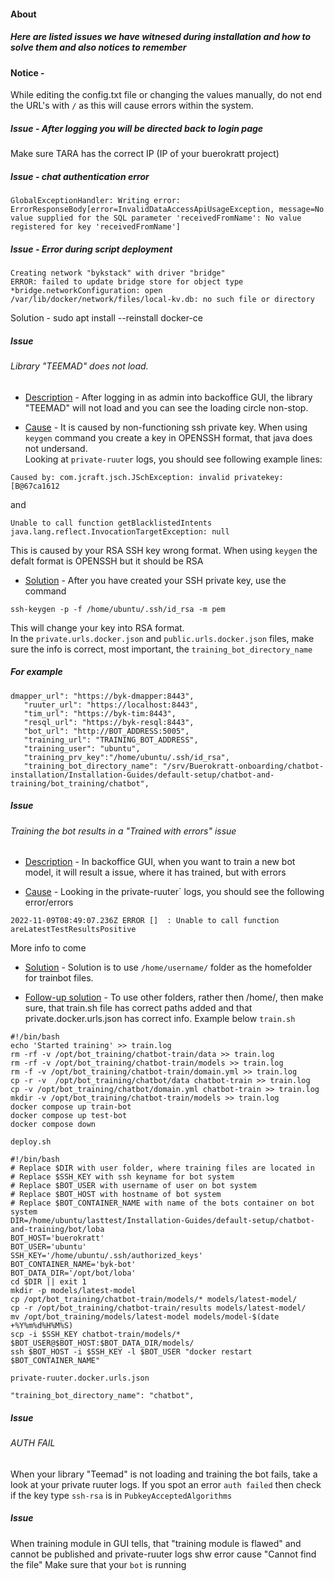 #### About
##### Here are listed issues we have witnesed during installation and how to solve them  and also notices to remember

#### Notice - 
While editing the config.txt file or changing the values manually, do not end the URL's with `/` as this will cause errors within the system.

##### Issue - After logging you will be directed back to login page
Make sure TARA has the correct IP (IP of your buerokratt project)

##### Issue - chat authentication error
```
GlobalExceptionHandler: Writing error: ErrorResponseBody[error=InvalidDataAccessApiUsageException, message=No value supplied for the SQL parameter 'receivedFromName': No value registered for key 'receivedFromName']
```
##### Issue - Error during script deployment
```
Creating network "bykstack" with driver "bridge"
ERROR: failed to update bridge store for object type *bridge.networkConfiguration: open /var/lib/docker/network/files/local-kv.db: no such file or directory
```
Solution - sudo apt install --reinstall docker-ce

##### Issue   
###### Library "TEEMAD" does not load.

- <ins>Description</ins> - After logging in as admin into backoffice GUI, the library "TEEMAD" will not load and you can see the loading circle non-stop. 
 
- <ins>Cause</ins> - It is caused by non-functioning ssh private key. When using `keygen` command you create a key in OPENSSH format, that java does not undersand.  
Looking at `private-ruuter` logs, you should see following example lines:    
```
Caused by: com.jcraft.jsch.JSchException: invalid privatekey: [B@67ca1612
```  
        
and  
     
``` 
Unable to call function getBlacklistedIntents  java.lang.reflect.InvocationTargetException: null 
```  
            
This is caused by your RSA </ins>SSH key wrong format. When using `keygen` the defalt format is OPENSSH but it should be RSA  
        
- <ins>Solution</ins> - After you have created your SSH private key, use the command   
 ```
 ssh-keygen -p -f /home/ubuntu/.ssh/id_rsa -m pem 
 ```  
 This will change your key into RSA format.  
 In the `private.urls.docker.json` and `public.urls.docker.json` files, make sure the info is correct, most important, the `training_bot_directory_name`
 ##### For example
 ```
 dmapper_url": "https://byk-dmapper:8443",
    "ruuter_url": "https://localhost:8443",
    "tim_url": "https://byk-tim:8443",
    "resql_url": "https://byk-resql:8443",
    "bot_url": "http://BOT_ADDRESS:5005",
    "training_url": "TRAINING_BOT_ADDRESS",
    "training_user": "ubuntu",
    "training_prv_key":"/home/ubuntu/.ssh/id_rsa",
    "training_bot_directory_name": "/srv/Buerokratt-onboarding/chatbot-installation/Installation-Guides/default-setup/chatbot-and-training/bot_training/chatbot",
```


##### Issue
###### Training the bot results in a "Trained with errors" issue
- <ins>Description</ins> - In backoffice GUI, when you want to train a new bot model, it will result a issue, where it has trained, but with errors  

- <ins>Cause</ins> - Looking in the private-ruuter` logs, you should see the following error/errors
```
2022-11-09T08:49:07.236Z ERROR []  : Unable to call function areLatestTestResultsPositive
```
More info to come

- <ins>Solution</ins> - Solution is to use `/home/username/` folder as the homefolder for trainbot files.


- <ins>Follow-up solution</ins> - To use other folders, rather then /home/, then make sure, that train.sh file has correct paths added and that private.docker.urls.json has correct info. Example below
`train.sh`
```
#!/bin/bash
echo 'Started training' >> train.log
rm -rf -v /opt/bot_training/chatbot-train/data >> train.log
rm -rf -v /opt/bot_training/chatbot-train/models >> train.log
rm -f -v /opt/bot_training/chatbot-train/domain.yml >> train.log
cp -r -v  /opt/bot_training/chatbot/data chatbot-train >> train.log
cp -v /opt/bot_training/chatbot/domain.yml chatbot-train >> train.log
mkdir -v /opt/bot_training/chatbot-train/models >> train.log
docker compose up train-bot
docker compose up test-bot
docker compose down
```
`deploy.sh`
```
#!/bin/bash
# Replace $DIR with user folder, where training files are located in
# Replace $SSH_KEY with ssh keyname for bot system
# Replace $BOT_USER with username of user on bot system
# Replace $BOT_HOST with hostname of bot system
# Replace $BOT_CONTAINER_NAME with name of the bots container on bot system
DIR=/home/ubuntu/lasttest/Installation-Guides/default-setup/chatbot-and-training/bot/loba
BOT_HOST='buerokratt'
BOT_USER='ubuntu'
SSH_KEY='/home/ubuntu/.ssh/authorized_keys'
BOT_CONTAINER_NAME='byk-bot'
BOT_DATA_DIR='/opt/bot/loba'
cd $DIR || exit 1
mkdir -p models/latest-model
cp /opt/bot_training/chatbot-train/models/* models/latest-model/
cp -r /opt/bot_training/chatbot-train/results models/latest-model/
mv /opt/bot_training/models/latest-model models/model-$(date +%Y%m%d%H%M%S)
scp -i $SSH_KEY chatbot-train/models/* $BOT_USER@$BOT_HOST:$BOT_DATA_DIR/models/
ssh $BOT_HOST -i $SSH_KEY -l $BOT_USER "docker restart $BOT_CONTAINER_NAME"
```
`private-ruuter.docker.urls.json`
```
"training_bot_directory_name": "chatbot",
```
##### Issue
###### AUTH FAIL
When your library "Teemad" is not loading and training the bot fails, take a look at your private ruuter logs.
If you spot an error `auth failed` then check if the key type `ssh-rsa` is in `PubkeyAcceptedAlgorithms`


##### Issue
When training module in GUI tells, that "training module is flawed" and cannot be published and private-ruuter logs shw error cause "Cannot find the file"
Make sure that your `bot` is running
